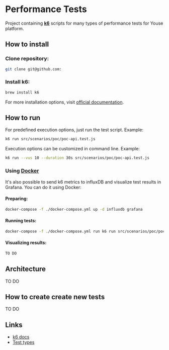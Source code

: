 # Performance Tests

Project containing <a href="https://k6.io"><b>k6</b></a> scripts for many types of performance tests for Youse platform.

## How to install

### Clone repository:

```bash
git clone git@github.com:
```

### Install k6:

```bash
brew install k6
```

For more installation options, visit <a href="https://k6.io/docs/get-started/installation">official documentation</a>.

## How to run

For predefined execution options, just run the test script. Example:

```bash
k6 run src/scenarios/poc/poc-api.test.js
```

Execution options can be customized in command line. Example:

```bash
k6 run --vus 10 --duration 30s src/scenarios/poc/poc-api.test.js
```

### Using <a href="https://docs.docker.com/get-docker">Docker</a>

It's also possible to send k6 metrics to influxDB and visualize test results in Grafana. You can do it using Docker:

#### Preparing:

```bash
docker-compose -f ./docker-compose.yml up -d influxdb grafana
```

#### Running tests:

```bash
docker-compose -f ./docker-compose.yml run k6 run src/scenarios/poc/poc-api.test.js
```

#### Visualizing results:

```bash
TO DO
```

## Architecture

TO DO

## How to create create new tests

TO DO

## Links

- <a href="https://k6.io/docs">k6 docs</a>
- <a href="https://k6.io/docs/test-types/introduction">Test types</a>
